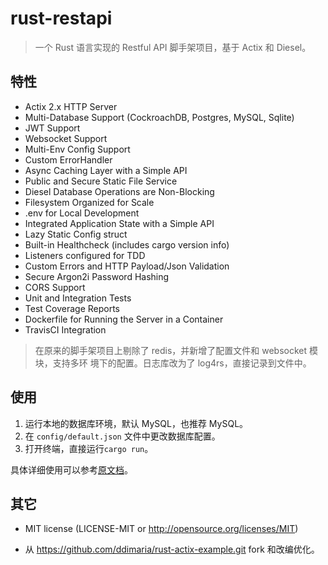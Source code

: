 # rust-restapi

> 一个 Rust 语言实现的 Restful API 脚手架项目，基于 Actix 和 Diesel。

## 特性

- Actix 2.x HTTP Server
- Multi-Database Support (CockroachDB, Postgres, MySQL, Sqlite)
- JWT Support
- Websocket Support
- Multi-Env Config Support
- Custom ErrorHandler
- Async Caching Layer with a Simple API
- Public and Secure Static File Service
- Diesel Database Operations are Non-Blocking
- Filesystem Organized for Scale
- .env for Local Development
- Integrated Application State with a Simple API
- Lazy Static Config struct
- Built-in Healthcheck (includes cargo version info)
- Listeners configured for TDD
- Custom Errors and HTTP Payload/Json Validation
- Secure Argon2i Password Hashing
- CORS Support
- Unit and Integration Tests
- Test Coverage Reports
- Dockerfile for Running the Server in a Container
- TravisCI Integration

> 在原来的脚手架项目上剔除了 redis，并新增了配置文件和 websocket 模块，支持多环
> 境下的配置。日志库改为了 log4rs，直接记录到文件中。

## 使用

1. 运行本地的数据库环境，默认 MySQL，也推荐 MySQL。
2. 在 `config/default.json` 文件中更改数据库配置。
3. 打开终端，直接运行`cargo run`。

具体详细使用可以参考[原文档](./FEATURES.md)。

## 其它

- MIT license (LICENSE-MIT or http://opensource.org/licenses/MIT)

- 从 https://github.com/ddimaria/rust-actix-example.git fork 和改编优化。
